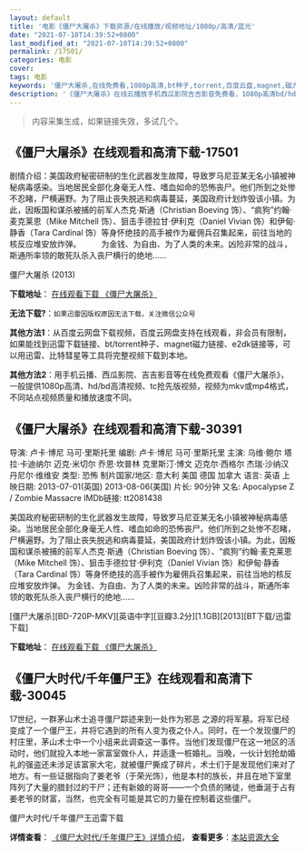 ```yaml
---
layout: default
title: '电影《僵尸大屠杀》下载资源/在线播放/视频地址/1080p/高清/蓝光'
date: "2021-07-10T14:39:52+0800"
last_modified_at: "2021-07-10T14:39:52+0800"
permalink: /17501/
categories: 电影
cover:
tags: 电影
keywords: '僵尸大屠杀,在线免费看,1080p高清,bt种子,torrent,百度云盘,magnet,磁力链,迅雷下载资源'
description: '《僵尸大屠杀》在线云播放手机西瓜影院吉吉影音免费看，1080p高清bd/hd未删减完整版和tc抢先枪版，mkv/mp4格式，附带bt/torrent种子、magnet/磁力链、百度云盘、网盘资源迅雷下载链接'
---
```


>内容采集生成，如果链接失效，多试几个。


## 《僵尸大屠杀》在线观看和高清下载-17501

剧情介绍：美国政府秘密研制的生化武器发生故障，导致罗马尼亚某无名小镇被神秘病毒感染。当地居民全部化身毫无人性、嗜血如命的恐怖丧尸。他们所到之处惨不忍睹，尸横遍野。为了阻止丧失脱逃和病毒蔓延，美国政府计划炸毁该小镇。为此，因叛国和谋杀被捕的前军人杰克·斯通（Christian Boeving 饰）、“疯狗”约翰·麦克莱恩（Mike Mitchell 饰）、狙击手德拉甘·伊利克（Daniel Vivian 饰）和伊甸·静香（Tara Cardinal 饰）等身怀绝技的高手被作为雇佣兵召集起来，前往当地的核反应堆安放炸弹。  　　为金钱、为自由、为了人类的未来。凶险非常的战斗，斯通所率领的敢死队杀入丧尸横行的绝地……


僵尸大屠杀 (2013)

**下载地址**： [在线观看下载 《僵尸大屠杀》](https://www.btbtdy.me/btdy/dy3565.html) 


**无法下载?**：`如果迅雷因版权原因无法下载，关注微信公众号 `

**其他方法1**：从百度云网盘下载视频，百度云网盘支持在线观看，非会员有限制，如果能找到迅雷下载链接、bt/torrent种子、magnet磁力链接、e2dk链接等，可以用迅雷、比特彗星等工具将完整视频下载到本地。

**其他方法2**：用手机云播、西瓜影院、吉吉影音等在线免费观看《僵尸大屠杀》，一般提供1080p高清、hd/bd高清视频、tc抢先版视频，视频为mkv或mp4格式，不同站点视频质量和播放速度不同。


## 《僵尸大屠杀》在线观看和高清下载-30391

导演: 卢卡·博尼 马可·里斯托里 编剧: 卢卡·博尼 马可·里斯托里 主演: 乌维·鲍尔 塔拉·卡迪纳尔 迈克·米切尔 乔恩·坎普林 克里斯汀·博文 迈克尔·西格尔 杰瑞·沙纳汉 丹尼尔·维维安 类型: 恐怖 制片国家/地区: 意大利 美国 德国 加拿大 语言: 英语 上映日期: 2013-07-01(英国) 2013-08-06(美国) 片长: 90分钟 又名: Apocalypse Z / Zombie Massacre IMDb链接: tt2081438

美国政府秘密研制的生化武器发生故障，导致罗马尼亚某无名小镇被神秘病毒感染。当地居民全部化身毫无人性、嗜血如命的恐怖丧尸。他们所到之处惨不忍睹，尸横遍野。为了阻止丧失脱逃和病毒蔓延，美国政府计划炸毁该小镇。为此，因叛国和谋杀被捕的前军人杰克·斯通（Christian Boeving 饰）、“疯狗”约翰·麦克莱恩（Mike Mitchell 饰）、狙击手德拉甘·伊利克（Daniel Vivian 饰）和伊甸·静香（Tara Cardinal 饰）等身怀绝技的高手被作为雇佣兵召集起来，前往当地的核反应堆安放炸弹。 为金钱、为自由、为了人类的未来。凶险非常的战斗，斯通所率领的敢死队杀入丧尸横行的绝地……


[僵尸大屠杀][BD-720P-MKV][英语中字][豆瓣3.2分][1.1GB][2013][BT下载/迅雷下载]

**下载地址**： [在线观看下载 《僵尸大屠杀》](https://www.btdx8.com/torrent/zombie_massacre_2013.html) 


## 《僵尸大时代/千年僵尸王》在线观看和高清下载-30045

17世纪，一群茅山术士追寻僵尸踪迹来到一处作为邪恶 之源的将军墓。将军已经变成了一个僵尸王，并将它遇到的所有人变为夜之仆人。同时，在一个发现僵尸的村庄里，茅山术士中一个小组来此调查这一事件。当他们发现僵尸在这一地区的活动时，他们就投入本地一家富室做仆人，并适逢一桩婚礼。当晚，一伙计划抢劫婚礼的强盗还未涉足该富家大宅，就被僵尸撕成了碎片，术士们于是发现他们来对了地方。有一些证据指向了姜老爷（于荣光饰），他是本村的族长，并且在地下室里阵列了大量的腊封过的干尸；还有新娘的哥哥——一个负债的赌徒，他垂涎于占有姜老爷的财富，当然，也完全有可能是其它的力量在控制着这些僵尸。<!---剧情end--->


僵尸大时代/千年僵尸王迅雷下载

**详情查看**： [《僵尸大时代/千年僵尸王》详情介绍](/movie/30045/)， **查看更多**：[本站资源大全](/movie/t/all/)

